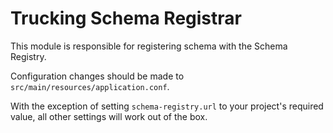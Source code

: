 # Trucking Schema Registrar

This module is responsible for registering schema with the Schema Registry.

Configuration changes should be made to `src/main/resources/application.conf`.

With the exception of setting `schema-registry.url` to your project's required value, all other settings
will work out of the box.
